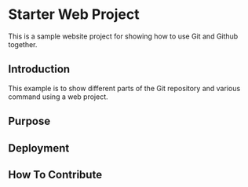 # Starter Web Project


This is a sample website project for showing how to use Git and Github together.

## Introduction

This example is to show different parts of the Git repository and various command using a web project.

## Purpose

## Deployment

## How To Contribute
